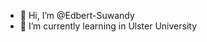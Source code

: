 - 👋 Hi, I’m @Edbert-Suwandy
- 🌱 I’m currently learning in Ulster University

<!---
Edbert-Suwandy/Edbert-Suwandy is a ✨ special ✨ repository because its `README.md` (this file) appears on your GitHub profile.
You can click the Preview link to take a look at your changes.
--->
